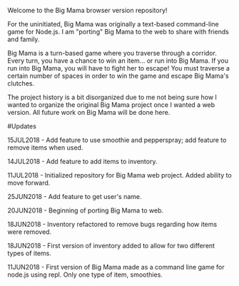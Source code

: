 Welcome to the Big Mama browser version repository!

For the uninitiated, Big Mama was originally a text-based command-line game for Node.js. I am "porting" Big Mama to the web to share with friends and family.

Big Mama is a turn-based game where you traverse through a corridor. Every turn, you have a chance to win an item... or run into Big Mama. If you run into Big Mama, you will have to fight her to escape! You must traverse a certain number of spaces in order to win the game and escape Big Mama's clutches.

The project history is a bit disorganized due to me not being sure how I wanted to organize the original Big Mama project once I wanted a web version. All future work on Big Mama will be done here.

#Updates

15JUL2018 - Add feature to use smoothie and pepperspray; add feature to remove items when used.

14JUL2018 - Add feature to add items to inventory.

11JUL2018 - Initialized repository for Big Mama web project. Added ability to move forward.

25JUN2018 - Add feature to get user's name.

20JUN2018 - Beginning of porting Big Mama to web.

18JUN2018 - Inventory refactored to remove bugs regarding how items were removed.

18JUN2018 - First version of inventory added to allow for two different types of items.

11JUN2018 - First version of Big Mama made as a command line game for node.js using repl. Only one type of item, smoothies.
